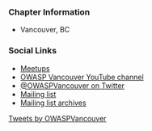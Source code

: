 ### Chapter Information
* Vancouver, BC

### Social Links
* [Meetups](https://www.meetup.com/OWASP-Vancouver-Chapter/)
* [OWASP Vancouver YouTube channel](https://www.youtube.com/channel/UCSXBb_cPvieNm-MoLjjtbXw)
* [@OWASPVancouver on Twitter](https://twitter.com/OWASPVancouver)
* [Mailing list](https://groups.google.com/a/owasp.org/forum/#!forum/vancouver-chapter)
* [Mailing list archives](http://lists.owasp.org/pipermail/owasp-vancouver)

<a class="twitter-timeline" data-width="300" data-height="800" href="https://twitter.com/OWASPVancouver?ref_src=twsrc%5Etfw">Tweets by OWASPVancouver</a> <script async src="https://platform.twitter.com/widgets.js" charset="utf-8"></script>
